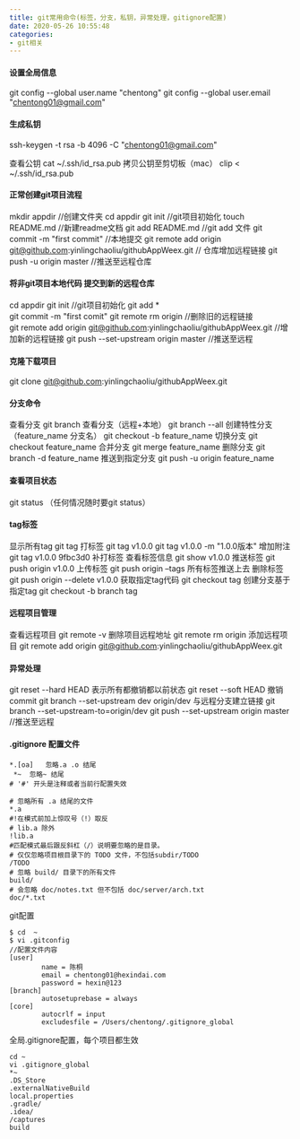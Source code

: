 ```yaml
---
title: git常用命令(标签，分支，私钥，异常处理，gitignore配置)
date: 2020-05-26 10:55:48
categories:
- git相关
---
```

#### 设置全局信息
git config --global user.name "chentong"
git config --global user.email "chentong01@gmail.com"

#### 生成私钥
ssh-keygen -t rsa -b 4096 -C "chentong01@gmail.com"

查看公钥
cat ~/.ssh/id_rsa.pub
拷贝公钥至剪切板（mac）
clip < ~/.ssh/id_rsa.pub

#### 正常创建git项目流程
mkdir appdir      //创建文件夹
cd appdir
git init                  //git项目初始化
touch README.md     //新建readme文档
git add README.md   //git add 文件
git commit -m "first commit"    //本地提交 
git remote add origin git@github.com:yinlingchaoliu/githubAppWeex.git
// 仓库增加远程链接
git push -u origin master  //推送至远程仓库

#### 将非git项目本地代码 提交到新的远程仓库
cd appdir
git init  //git项目初始化
git add *   
git commit  -m "first comit"
git remote rm origin       //删除旧的远程链接  
git remote add origin   git@github.com:yinlingchaoliu/githubAppWeex.git 
//增加新的远程链接
 git push --set-upstream origin master  //推送至远程

#### 克隆下载项目
git clone git@github.com:yinlingchaoliu/githubAppWeex.git

#### 分支命令
查看分支
git branch
查看分支（远程+本地）
git branch --all
创建特性分支（feature_name 分支名）
git checkout -b  feature_name
切换分支
git checkout  feature_name
合并分支
git merge  feature_name
删除分支
git branch -d  feature_name
推送到指定分支
git push -u origin feature_name

#### 查看项目状态
git  status （任何情况随时要git status）

#### tag标签
显示所有tag
git tag 
打标签
git tag v1.0.0
git tag v1.0.0 -m "1.0.0版本" 增加附注
git tag  v1.0.0 9fbc3d0  补打标签
查看标签信息
git show v1.0.0
推送标签
git push origin v1.0.0 上传标签
git push origin –tags  所有标签推送上去
删除标签
git push origin --delete v1.0.0
获取指定tag代码
git checkout tag
创建分支基于指定tag 
git checkout -b branch tag   

#### 远程项目管理
查看远程项目
 git remote -v
删除项目远程地址
git remote rm origin
添加远程项目
git remote add origin   git@github.com:yinlingchaoliu/githubAppWeex.git

#### 异常处理
git reset --hard HEAD 表示所有都撤销都以前状态
git reset --soft HEAD  撤销commit
git branch --set-upstream dev origin/dev  与远程分支建立链接
git branch --set-upstream-to=origin/dev
git push --set-upstream origin master  //推送至远程

#### .gitignore 配置文件
```
*.[oa]   忽略.a .o 结尾
 *~  忽略~ 结尾
# '#' 开头是注释或者当前行配置失效

# 忽略所有 .a 结尾的文件
*.a
#!在模式前加上惊叹号（!）取反
# lib.a 除外
!lib.a
#匹配模式最后跟反斜杠（/）说明要忽略的是目录。
# 仅仅忽略项目根目录下的 TODO 文件，不包括subdir/TODO
/TODO
# 忽略 build/ 目录下的所有文件
build/
# 会忽略 doc/notes.txt 但不包括 doc/server/arch.txt
doc/*.txt
```

git配置
```
$ cd  ~
$ vi .gitconfig
//配置文件内容
[user]
        name = 陈桐
        email = chentong01@hexindai.com
        password = hexin@123
[branch]
        autosetuprebase = always
[core]
        autocrlf = input
        excludesfile = /Users/chentong/.gitignore_global
```

全局.gitignore配置，每个项目都生效
```
cd ~
vi .gitignore_global
*~
.DS_Store
.externalNativeBuild
local.properties
.gradle/
.idea/
/captures
build
```
